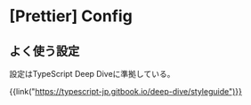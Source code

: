 # [Prettier] Config


よく使う設定
------------

<script src="https://gist.github.com/tadashi-aikawa/697f228f7b0c1d333e15d887deff8a96.js"></script>

設定はTypeScript Deep Diveに準拠している。

{{link("https://typescript-jp.gitbook.io/deep-dive/styleguide")}}
